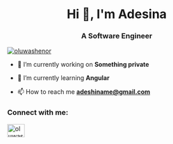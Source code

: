 <h1 align="center">Hi 👋, I'm Adesina</h1>
<h3 align="center">A Software Engineer</h3>

<p align="left"> <a href="https://twitter.com/oluwashenor" target="blank"><img src="https://img.shields.io/twitter/follow/oluwashenor?logo=twitter&style=for-the-badge" alt="oluwashenor" /></a> </p>

- 🔭 I’m currently working on **Something private**

- 🌱 I’m currently learning **Angular**

- 📫 How to reach me **adeshiname@gmail.com**

<h3 align="left">Connect with me:</h3>
<p align="left">
<a href="https://x.com/oluwashenor" target="blank"><img align="center" src="https://raw.githubusercontent.com/rahuldkjain/github-profile-readme-generator/master/src/images/icons/Social/twitter.svg" alt="oluwashenor" height="30" width="40" /></a>
</p>

